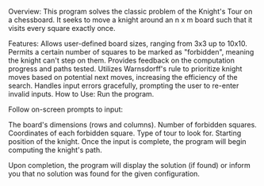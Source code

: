 Overview:
This program solves the classic problem of the Knight's Tour on a chessboard. It seeks to move a knight around an n x m board such that it visits every square exactly once.

Features:
Allows user-defined board sizes, ranging from 3x3 up to 10x10.
Permits a certain number of squares to be marked as "forbidden", meaning the knight can't step on them.
Provides feedback on the computation progress and paths tested.
Utilizes Warnsdorff's rule to prioritize knight moves based on potential next moves, increasing the efficiency of the search.
Handles input errors gracefully, prompting the user to re-enter invalid inputs.
How to Use:
Run the program.

Follow on-screen prompts to input:

The board's dimensions (rows and columns).
Number of forbidden squares.
Coordinates of each forbidden square.
Type of tour to look for.
Starting position of the knight.
Once the input is complete, the program will begin computing the knight's path.

Upon completion, the program will display the solution (if found) or inform you that no solution was found for the given configuration.
